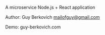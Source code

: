 A microservice Node.js + React application

Author: Guy Berkovich
        mailofguy@gmail.com
        
Demo: guy-berkovich.com
